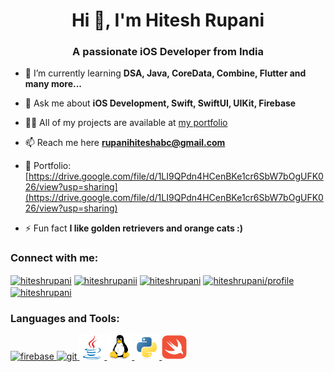 <h1 align="center">Hi 👋, I'm Hitesh Rupani</h1>
<h3 align="center">A passionate iOS Developer from India</h3>

- 🌱 I’m currently learning **DSA, Java, CoreData, Combine, Flutter and many more...**

- 💬 Ask me about **iOS Development, Swift, SwiftUI, UIKit, Firebase**

- 👨‍💻 All of my projects are available at [my portfolio](https://drive.google.com/drive/u/1/folders/1tooBcf1SBABhM5oMPGYyZmiJ8KSjhiaX)

- 📫 Reach me here **rupanihiteshabc@gmail.com**

- 📄 Portfolio: [https://drive.google.com/file/d/1LI9QPdn4HCenBKe1cr6SbW7bOgUFK026/view?usp=sharing](https://drive.google.com/file/d/1LI9QPdn4HCenBKe1cr6SbW7bOgUFK026/view?usp=sharing)

- ⚡ Fun fact **I like golden retrievers and orange cats :)**

<h3 align="left">Connect with me:</h3>
<p align="left">
<a href="https://linkedin.com/in/hiteshrupani" target="blank"><img align="center" src="https://raw.githubusercontent.com/rahuldkjain/github-profile-readme-generator/master/src/images/icons/Social/linked-in-alt.svg" alt="hiteshrupani" height="30" width="40" /></a>
<a href="https://twitter.com/hiteshrupanii" target="blank"><img align="center" src="https://raw.githubusercontent.com/rahuldkjain/github-profile-readme-generator/master/src/images/icons/Social/twitter.svg" alt="hiteshrupanii" height="30" width="40" /></a>
<a href="https://www.leetcode.com/hiteshrupani" target="blank"><img align="center" src="https://raw.githubusercontent.com/rahuldkjain/github-profile-readme-generator/master/src/images/icons/Social/leet-code.svg" alt="hiteshrupani" height="30" width="40" /></a>
<a href="https://auth.geeksforgeeks.org/user/hiteshrupani/profile" target="blank"><img align="center" src="https://raw.githubusercontent.com/rahuldkjain/github-profile-readme-generator/master/src/images/icons/Social/geeks-for-geeks.svg" alt="hiteshrupani/profile" height="30" width="40" /></a>
<a href="https://www.hackerrank.com/hiteshrupani" target="blank"><img align="center" src="https://raw.githubusercontent.com/rahuldkjain/github-profile-readme-generator/master/src/images/icons/Social/hackerrank.svg" alt="hiteshrupani" height="30" width="40" /></a>
</p>

<h3 align="left">Languages and Tools:</h3>
<p align="left"> <a href="https://firebase.google.com/" target="_blank" rel="noreferrer"> <img src="https://www.vectorlogo.zone/logos/firebase/firebase-icon.svg" alt="firebase" width="40" height="40"/> </a> <a href="https://git-scm.com/" target="_blank" rel="noreferrer"> <img src="https://www.vectorlogo.zone/logos/git-scm/git-scm-icon.svg" alt="git" width="40" height="40"/> </a> <a href="https://www.java.com" target="_blank" rel="noreferrer"> <img src="https://raw.githubusercontent.com/devicons/devicon/master/icons/java/java-original.svg" alt="java" width="40" height="40"/> </a> <a href="https://www.linux.org/" target="_blank" rel="noreferrer"> <img src="https://raw.githubusercontent.com/devicons/devicon/master/icons/linux/linux-original.svg" alt="linux" width="40" height="40"/> </a> <a href="https://www.python.org" target="_blank" rel="noreferrer"> <img src="https://raw.githubusercontent.com/devicons/devicon/master/icons/python/python-original.svg" alt="python" width="40" height="40"/> </a> <a href="https://developer.apple.com/swift/" target="_blank" rel="noreferrer"> <img src="https://raw.githubusercontent.com/devicons/devicon/master/icons/swift/swift-original.svg" alt="swift" width="40" height="40"/> </a> </p>
